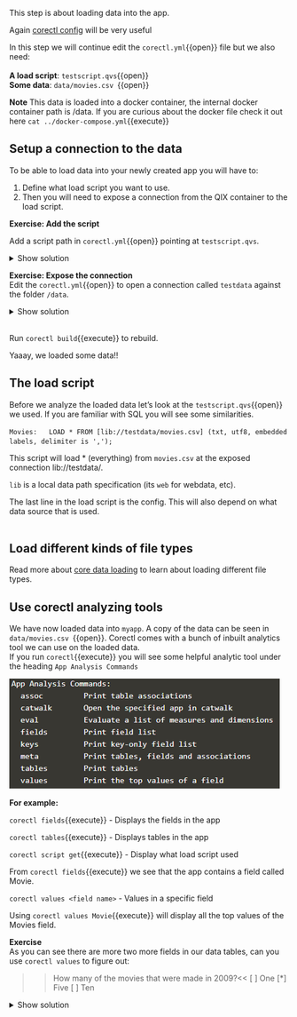 This step is about loading data into the app.<br> 

Again [corectl config](https://github.com/qlik-oss/corectl/blob/master/docs/corectl_config.md) will be very useful
<br>

In this step we will continue edit the `corectl.yml`{{open}} file but we also need:  
<br>
**A load script**:   `testscript.qvs`{{open}}
<br> **Some data**: `data/movies.csv `{{open}} 
<br>

**Note** This data is loaded into a docker container, the internal docker container path is /data. If you are curious about the docker file check it out here `cat ../docker-compose.yml`{{execute}} 

## Setup a connection to the data

To be able to load data into your newly created app you will have to:
1. Define what load script you want to use. 
2. Then you will need to expose a connection from the QIX container to the load script.

**Exercise: Add the script**

Add a script path in `corectl.yml`{{open}} pointing at  `testscript.qvs`.

<details> <summary>Show solution</summary>
<p> 
<pre class="file" data-filename="corectl.yml" data-target="append">script: testscript.qvs # Path to a script that should be set in the app
</pre>


</p>
</details>  

**Exercise: Expose the connection**  
  Edit the `corectl.yml`{{open}} to open a connection called `testdata` against the folder `/data`.

<details> <summary>Show solution</summary>
<p> 
<pre class="file" data-filename="corectl.yml" data-target="append">
connections: # Connections that should be created in the app
  testdata: # Name of the connection
      connectionstring: /data # Connectionstring (qConnectionString) of the connection. For a folder connector this is an absolute or relative path inside of the engine docker container.
      type: folder # Type of connection

</pre>
</p>
</details>  

<br>

Run `corectl build`{{execute}} to rebuild.
<br>

Yaaay, we loaded some data!!
<br>

## The load script

Before we analyze the loaded data let’s look at the `testscript.qvs`{{open}} we used. If you are familiar with SQL you will see some similarities.
<br>

`
Movies:  
LOAD *
FROM [lib://testdata/movies.csv]
(txt, utf8, embedded labels, delimiter is ',');
`

This script will load * (everything) from `movies.csv` at the exposed connection lib://testdata/. 
<br>

`lib` is a local data path specification (its `web` for webdata, etc).
<br>

The last line in the load script is the config. This will also depend on what data source that is used.
<br> 
<br>

## Load different kinds of file types

Read more about [core data loading](https://github.com/qlik-oss/core-data-loading) to learn about loading different file types. 

## Use corectl analyzing tools 

We have now loaded data into `myapp`. A copy of the data can be seen in `data/movies.csv `{{open}}. Corectl comes with a bunch of inbuilt analytics tool we can use on the loaded data.
<br>
If you run `corectl`{{execute}} you will see some helpful analytic tool under the heading `App Analysis Commands` 
<br>

![Analysis](assets/analys.png)

**For example:**
<br>

`corectl fields`{{execute}} - Displays the fields in the app
<br>

`corectl tables`{{execute}} - Displays tables in the app
<br>

`corectl script get`{{execute}} - Display what load script used
<br>

From `corectl fields`{{execute}} we see that the app contains a field called Movie. 
<br>

`corectl values <field name>` - Values in a specific field
<br>

Using `corectl values Movie`{{execute}} will display all the top values of the Movies field.
<br>

**Exercise** <br>
As you can see there are more two more fields in our data tables, can you use `corectl values` to figure out:
 >>How many of the movies that were made in 2009?<<
[ ] One
[*] Five
[ ] Ten

<details> <summary>Show solution</summary>
<p> 
`corectl values Year`{{execute}} 
</p>
</details>  


